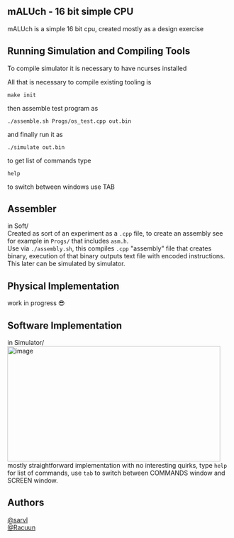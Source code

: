 ## mALUch - 16 bit simple CPU

mALUch is a simple 16 bit cpu, created mostly as a design exercise 

## Running Simulation and Compiling Tools
To compile simulator it is necessary to have ncurses installed  

All that is necessary to compile existing tooling is
```
make init
```

then assemble test program as 
```
./assemble.sh Progs/os_test.cpp out.bin
```

and finally run it as 
```
./simulate out.bin
```

to get list of commands type
```
help
```
to switch between windows use TAB

## Assembler  
in Soft/  
Created as sort of an experiment as a `.cpp` file, to create an assembly see for example in `Progs/` that includes `asm.h`.  
Use via `./assembly.sh`, this compiles `.cpp` "assembly" file that creates binary, execution of that binary outputs text file with encoded instructions. This later can be simulated by simulator.

## Physical Implementation
work in progress 😎

## Software Implementation
in Simulator/  
<img width="480" height="260" alt="image" src="https://github.com/user-attachments/assets/f5a14a92-ca31-491f-be20-6069195eb470" />  
mostly straightforward implementation with no interesting quirks, type `help` for list of commands, use `tab` to switch between COMMANDS window and SCREEN window.

## Authors
[@sarvl](https://github.com/sarvl)  
[@Racuun](https://github.com/Racuun)  
